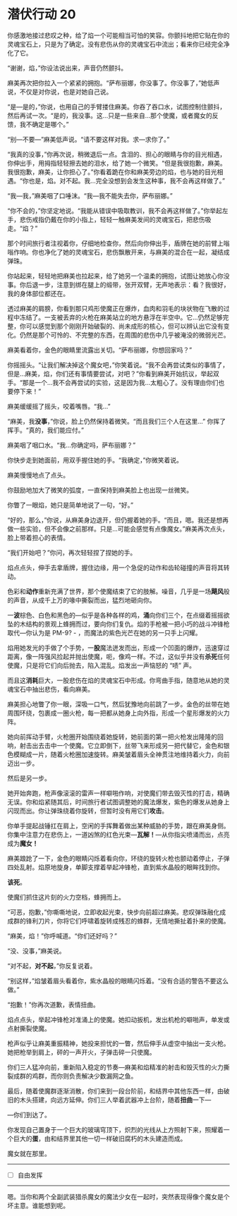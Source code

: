 # 潜伏行动 20

你感激地接过悲叹之种，给了焰一个可能相当可怕的笑容。你颤抖地把它贴在你的灵魂宝石上，只是为了确定。没有悲伤从你的灵魂宝石中流出；看来你已经完全净化了它。

“谢谢，焰，”你设法说出来，声音仍然颤抖。

麻美再次把你拉入一个紧紧的拥抱。“萨布丽娜，你没事了。你没事了，”她低声说，不仅是对你说，也是对她自己说。

“是—是的，”你说，也用自己的手臂搂住麻美。你吞了吞口水，试图控制住颤抖，然后再试一次。“是的，我没事。这...只是一些来自...那个使魔，或者魔女的反馈，我不确定是哪个。”

“别—不要—”麻美低声说。“请不要这样对我。求—求你了。”

“我真的没事，”你再次说，稍微退后一点。含泪的、担心的眼睛与你的目光相遇，你伸出手，用拇指轻轻擦去她的泪水，给了她一个微笑。“但是我很抱歉，麻美。我很抱歉，麻美，让你担心了。”你看着跪在你和麻美旁边的焰，也与她的目光相遇。“你也是，焰。对不起。我...完全没想到会发生这种事，我不会再这样做了。”

“我—我，”麻美咽了口唾沫。“我—我不能失去你，萨布丽娜。”

“你不会的，”你坚定地说。“我能从错误中吸取教训，我不会再这样做了。”你举起左手，悲伤戒指仍戴在你的小指上，轻轻一触麻美发间的灵魂宝石，把悲伤吸走。“焰？”

那个时间旅行者注视着你，仔细地检查你，然后向你伸出手，盾牌在她的前臂上嗡嗡作响。你也净化了她的灵魂宝石，悲伤飘散开来，与麻美的混合在一起，凝结成弹珠。

你站起来，轻轻地把麻美也拉起来，给了她另一个温柔的拥抱，试图让她放心你没事。你后退一步，注意到绑在腿上的缎带，张开双臂，无声地表示：看？我很好，我的身体部位都还在。

透过麻美的肩膀，你看到那只鸡形使魔正在爆炸，血肉和羽毛的块状物在飞散的过程中冻结了。一支被丢弃的火枪在麻美站立的地方悬浮在半空中。它...仍然足够完整，你可以感觉到那个刚刚开始破裂的、尚未成形的核心，但可以辨认出它没有变化。仍然是那个可怜的、不完整的东西，在周围的悲伤中几乎被淹没的微弱光芒。

麻美看着你，金色的眼睛里流露出关切。“萨布丽娜，你想回家吗？”

你摇摇头。“让我们解决掉这个魔女吧，”你笑着说。“我不会再尝试类似的事情了，但是...麻美，焰，你们还有事情要尝试，对吧？”你看到麻美开始抗议，举起双手。“那是一个...我不会再尝试的实验，这是因为我...太粗心了。没有理由你们也要停下来！”

麻美缓缓摇了摇头，咬着嘴唇。“我...”

“麻美，我**没事**，”你说，脸上仍然保持着微笑。“而且我们三个人在这里...” 你挥了挥手。“真的，我们能应付。”

麻美咽了咽口水。“我...你确定吗，萨布丽娜？”

你快步走到她面前，用双手握住她的手。“我确定，”你微笑着说。

麻美慢慢地点了点头。

你鼓励地加大了微笑的弧度，一直保持到麻美脸上也出现一丝微笑。

你瞥了一眼焰，她只是简单地说了一句，“好。”

“好的，那么，”你说，从麻美身边退开，但仍握着她的手。“而且，嗯。我还是想再做一些实验，但不会像之前那样。只是...可能会感觉有点像魔女。”麻美再次点头，脸上带着担心的表情。

“我们开始吧？”你问，再次轻轻捏了捏她的手。

焰点点头，伸手去拿盾牌，握住边缘，用一个急促的动作和齿轮碰撞的声音将其转动。

色彩和**动作**重新充满了世界，那个使魔结束了它的肢解。噪音，几乎是一场**飓风**般的声音，从成千上万的喙中撕裂而出，猛烈地砸向你。

一**波**棕色、白色和黑色的—似乎是各种各样的鸡，**涌**向你们三个，在点缀着摇摇欲坠的木结构的景观上蜂拥而过，要向你们复仇。焰的手枪被一把小巧的战斗冲锋枪取代—你认为是 PM-9? - ，而魔法的紫色光芒在她的另一只手上闪耀。

焰用她发光的手做了个手势，一**股**魔法迸发而出，形成一个凹面的爆炸，迅速穿过距离，像一阵强风捡起并抛出使魔，呃，像鸡一样。不过，这似乎并没有**杀死**任何使魔，只是将它们向后抛去，陷入混乱。焰发出一声恼怒的 “啧” 声。

而且这**消耗**巨大，一股悲伤在焰的灵魂宝石中形成。你弯曲手指，随意地从她的灵魂宝石中抽出悲伤，看向麻美。

麻美担心地瞥了你一眼，深吸一口气，然后犹豫地向前跳了一步。金色的丝带在她周围环绕，包裹成一圈火枪，每一把都从她身上向外指，形成一个星形爆发的火力阵。

她向前挥动手臂，火枪圈开始围绕着她旋转，她前面的第一把火枪发出隆隆的回响，射击出去击中一个使魔。它立即倒下，丝带飞来形成另一把代替它，金色和银色模糊成一片，随着火枪圈加速旋转。麻美皱着眉头全神贯注地维持着火力，向前迈出一步。

然后是另一步。

她开始奔跑，枪声像滚滚的雷声一样噼啪作响，对使魔们带去毁灭性的打击，精确无误。你和焰紧随其后，时间旅行者试图调整她的魔法爆发，紫色的爆发从她身上闪现而出。你让弹珠绕着你旋转，但暂时没有用它们**攻击**。

你单手提起战锤扛在肩上，空闲的手挥舞着做出某种威胁的手势，跟在麻美身侧。你集中注意力在悲伤上，一道凶煞的红色光束—**瓦解！**—从你指尖喷涌而出，点亮成为**魔女！**

麻美踉跄了一下，金色的眼睛闪烁着看向你，环绕的旋转火枪也颤动着停止，子弹四处乱射。焰原地旋身，单脚支撑着举起冲锋枪，直到紫水晶般的眼眸找到你。

**该死**。

使魔们抓住这片刻的火力空档，蜂拥而上。

“可恶，抱歉，”你嘶嘶地说，立即收起光束，快步向前超过麻美。悲叹弹珠融化成成群的锋利刀片，你将它们呼啸着旋转成残忍的蜂群，无情地撕扯着扑来的使魔。

“麻美，焰！”你呼喊道。“你们还好吗？” 

“没、没事，”麻美说。

“对不起，**对不起**，”你反复说着。

“别这样，”焰皱着眉头看着你，紫水晶般的眼睛闪烁着。“没有合适的警告不要这么做。”

“抱歉！”你再次道歉，表情扭曲。

焰点点头，举起冲锋枪对准涌上的使魔。她扣动扳机，发出机枪的噼啪声，单发或点射撕裂使魔。

枪声似乎让麻美重振精神，她投来担忧的一瞥，然后伸手从虚空中抽出一支火枪。她把枪举到肩上，砰的一声开火，子弹击碎一只使魔。

你们三人猛冲向前，重新陷入稳定的节奏—麻美和焰精准的射击和毁灭性的火力撕裂成群的鸡群，而你则负责解决少数漏网之鱼。

最后，随着使魔群逐渐消散，你们来到一段台阶前，和结界中其他东西一样，由破旧的木头搭建，向远方延伸。你们三人举着武器冲上台阶，随着**扭曲**一下—

—你们到达了。

你发现自己置身于一个巨大的玻璃穹顶下，炽烈的光线从上方照射下来，照耀着一个巨大的**蛋**，由和结界里其他一切一样破旧腐朽的木头建造而成。

魔女就在那里。

---

- [ ] 自由发挥

---

嗯。当你和两个全副武装猎杀魔女的魔法少女在一起时，突然表现得像个魔女是个坏主意。谁能想到呢。
